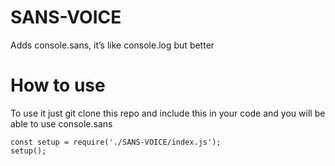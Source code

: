 # SANS-VOICE
Adds console.sans, it’s like console.log but better


   # How to use
   
   To use it just git clone this repo and include this in your code and you will be able to use console.sans

   
   
    const setup = require('./SANS-VOICE/index.js');
    setup();
